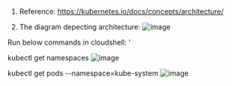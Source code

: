 1. Reference: https://kubernetes.io/docs/concepts/architecture/
   
2. The diagram depecting architecture:
![image](https://github.com/Ajit1279/GCP_Learning/assets/81754034/2eeab5fe-3cc3-48dd-ac9c-5b7fb4a6ebde)

Run below commands in cloudshell: '

kubectl get namespaces
![image](https://github.com/Ajit1279/GCP_Learning/assets/81754034/ee256e6b-eb88-42d1-bc24-b7a8c8829b2a)

kubectl get pods --namespace=kube-system
![image](https://github.com/Ajit1279/GCP_Learning/assets/81754034/1320178f-abb2-4dfd-aebd-b6f630f24c9d)



 
